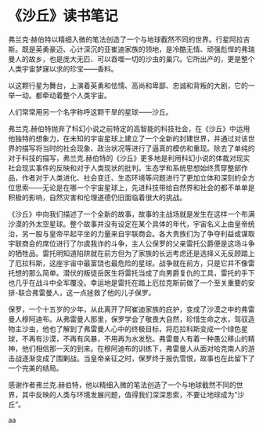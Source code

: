 # 《沙丘》读书笔记

弗兰克·赫伯特以精细入微的笔法创造了一个与地球截然不同的世界。行星阿拉吉斯。既是英勇豪迈、心计深沉的亚崔迪家族的领地，是冷酷无情、顽强彪悍的弗瑞曼人的故乡，也是庞大无匹、可以吞噬一切的沙虫的巢穴。它所出产的，更是整个人类宇宙梦寐以求的珍宝——香料。

以这颗行星为舞台，上演着英勇和怯懦、高尚和卑鄙、忠诚和背叛的大剧，它的一举一动。都牵动着整个人类宇宙。

人们常常用另一个名字称呼这颗干旱的星球——沙丘。

弗兰克.赫伯特抛弃了科幻小说之前特定的高智能的科技社会，在《沙丘》中运用他独特的想象力，在未知的宇宙星球上建立了一个全新的封建世界，并通过对该世界的描写将当时的社会现象、政治状况等进行了逼真的模仿和重现。除去了单纯的对于科技的描写，弗兰克.赫伯特的《沙丘》更多地是利用科幻小说的体裁对现实社会现实事件的反映和对于人类现状的批判。生态学和系统思想始终贯穿整部作品，作者对于人类进化、社会变迁、生态环境等问题进行了更加立体和深刻的全方位思索——无论是在哪一个宇宙星球上，先进科技带给自然界和社会的都不单单是积极的影响，自然灾害和伦理道德仍旧面临着很大的挑战。

《沙丘》中向我们描述了一个全新的故事，故事的主战场就是发生在这样一个布满沙漠的外太空星球。整个故事并没有设定在某个具体的年代，宇宙名义上由皇帝统治，另一股与皇帝平起平坐的力量来自宇联商会。各大贵族们为了争夺利益或谋取宇联商会的席位进行了尔虞我诈的斗争，主人公保罗的父亲雷托公爵便是这场斗争的牺牲品。雷托明知道陷阱就在前方但为了家族的长远考虑还是选择义无反顾踏上了厄拉科斯，这座宇宙中最富饶也最危险的星球。战争就在前方，只是它并不像雷托想的那么简单。潜伏的叛徒岳医生将雷托当成了向男爵复仇的工具，雷托的手下也几乎在战斗中全军覆没。幸运地是雷托在踏上厄拉克斯前做了一个至关重要的安排-联合弗雷曼人，这一点拯救了他的儿子保罗。

保罗，一个十五岁的少年，从此离开了阿崔迪家族的庇护，变成了沙漠之中的弗雷曼人穆阿迪布。从弗雷曼人那里，保罗学会了敬畏大自然，珍惜生命之水，驾驭造物主沙虫，他也了解到了弗雷曼人心中的终极目标，将厄拉科斯变成一个绿色星球，不再有沙漠，不再有风暴，不用再为水发愁。弗雷曼人有着一种愚公移山的精神，他们相信那一天的到来。在穆阿迪布的训练下，弗雷曼人从面对哈克南人的游击战逐渐变成了围剿战。当皇帝亲征之时，保罗终于报仇雪恨，故事也在此留下了一个完美的结局。

感谢作者弗兰克.赫伯特，他以精细入微的笔法创造了一个与地球截然不同的世界，其中反映的人类与环境发展问题，值得我们深深思索，不要让地球成为“沙丘”。

aa



